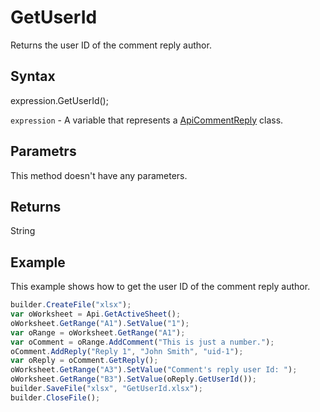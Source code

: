 # GetUserId

Returns the user ID of the comment reply author.

## Syntax

expression.GetUserId();

`expression` - A variable that represents a [ApiCommentReply](../ApiCommentReply.md) class.

## Parametrs

This method doesn't have any parameters.

## Returns

String

## Example

This example shows how to get the user ID of the comment reply author.

```javascript
builder.CreateFile("xlsx");
var oWorksheet = Api.GetActiveSheet();
oWorksheet.GetRange("A1").SetValue("1");
var oRange = oWorksheet.GetRange("A1");
var oComment = oRange.AddComment("This is just a number.");
oComment.AddReply("Reply 1", "John Smith", "uid-1");
var oReply = oComment.GetReply();
oWorksheet.GetRange("A3").SetValue("Comment's reply user Id: ");
oWorksheet.GetRange("B3").SetValue(oReply.GetUserId());
builder.SaveFile("xlsx", "GetUserId.xlsx");
builder.CloseFile();
```